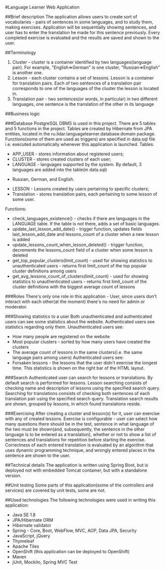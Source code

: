 #Language Learner Web Application

##Brief description
The application allows users to create sort of vocabularies - pairs of sentences in some languages,
and to study them, making exercises. Application will be sequentially showing sentences, and user
has to enter the translation he made for this sentence previously. Every completed exercise is evaluated
and the results are saved and shown to the user.

##Terminology
1) Cluster - cluster is a container identified by two languages(language pair). For example, "English=>German"
is one cluster, "Russian=>English" is another one.
2) Lesson - each cluster contains a set of lessons. Lesson is a container for translation pairs. Each of two
sentences of a translation pair corresponds to one of the languages of the cluster the lesson is located in.
3) Translation pair - two sentences(or words, in particular) in two different languages, one sentence is the
translation of the other in its language

##Business logic

###Database
PostgreSQL DBMS is used in this project. There are 5 tables and 5 functions in the project.
Tables are created by Hibernate from JPA entities, located in the ru.ildar.languagelearner.database.domain
package. Functions(some of them are used as triggers) are specified in data.sql file i.e. executed
automatically whenever this application is launched.
Tables:
* APP_USER - stores information about registered users;
* CLUSTER - stores created clusters of each user;
* LANGUAGE - languages supported by the system. By default, 3 languages are added into the table(in data.sql)
 - Russian, German, and English.
* LESSON - Lessons created by users pertaining to specific clusters;
* Translation - stores translation pairs, each pertaining to some lesson of some user.

Functions:
* check_languages_existence() - checks if there are languages in the LANGUAGE table. If the table is not
there, adds a set of basic languages.
* update_last_lesson_add_date() - trigger function, updates fields last_lesson_add_date and lessons_count 
of a cluster when a new lesson is added
* update_lessons_count_when_lesson_deleted() - trigger function, decrements the lessons_count field of a cluster
when some lesson is deleted
* get_top_popular_clusters(limit_count) - used for showing statistics to unauthenticated users - 
returns first limit_count of the top popular cluster definitions among users
* get_avg_lessons_count_of_clusters(limit_count) - used for showing statistics to unauthenticated users - 
returns first limit_count of the cluster definitions with the biggest average count of lessons

###Roles
There's only one role in this application - User, since users don't interact with each other(at the moment)
there's no need for admin or moderator.

###Showing statistics to a user
Both unauthenticated and authenticated users can see some statistics about the website. Authenticated
users see statistics regarding only them.
Unauthenticated users see:
* How many people are registered on the website
* Most popular clusters - sorted by how many users have created the clusters
* The average count of lessons in the same clusters(i.e. the same language pairs among users)
Authenticated users see:
* Forsaken lessons - the lessons that the user didn't exercise the longest time.
This statistics is shown on the right bar of the HTML layout.

###Search
Authenticated user can search for lessons or translations. By default search is performed for lessons.
Lesson searching consists of checking name and description of lessons using the specified search query.
Searching for translations consists of checking both sentences of each translation pair using the 
specified search query. Translation search results are shown, grouped by lessons, in which found translations
reside.

###Exercising
After creating a cluster and lesson(s) for it, user can exercise with any of created lessons. Exercise
is configurable - user can select how many questions there should be in the test, sentence in what language 
of the two must be shown(and, subsequently, the sentence in the other language is to be entered as a translation),
whether or not to show a list of sentences and translations for repetition before starting the exercise.
Correctness of each entered translation is evaluated by an algorithm that uses dynamic programming technique,
and wrongly entered places in the sentence are shown to the user.

##Technical details
The application is written using Spring Boot, but is deployed not with embedded Tomcat container, but
with a standalone version.

##Unit testing
Some parts of this application(some of the controllers and services) are covered by unit tests, some are not.

##Used technologies
The following technologies were used in writing this application:
* Java SE 1.8
* JPA/Hibernate ORM
* Hibernate validator
* Spring - Core, Boot, WebFlow, MVC, AOP, Data JPA, Security
* JavaScript, jQuery
* Thymeleaf
* Apache Tiles
* OpenShift (this application can be deployed to OpenShift)
* Maven
* jUnit, Mockito, Spring MVC Test